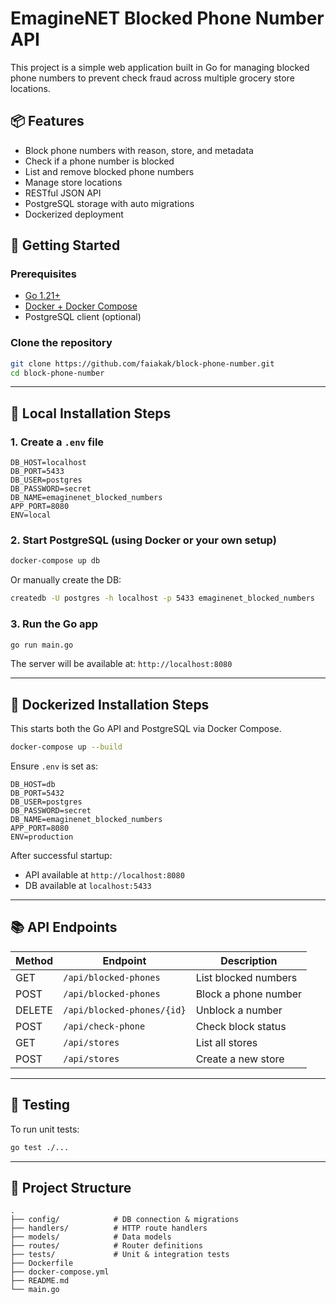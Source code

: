 # EmagineNET Blocked Phone Number API

This project is a simple web application built in Go for managing blocked phone numbers to prevent check fraud across multiple grocery store locations.

## 📦 Features

- Block phone numbers with reason, store, and metadata
- Check if a phone number is blocked
- List and remove blocked phone numbers
- Manage store locations
- RESTful JSON API
- PostgreSQL storage with auto migrations
- Dockerized deployment

## 🚀 Getting Started

### Prerequisites

- [Go 1.21+](https://golang.org/dl/)
- [Docker + Docker Compose](https://docs.docker.com/compose/)
- PostgreSQL client (optional)

### Clone the repository

```bash
git clone https://github.com/faiakak/block-phone-number.git
cd block-phone-number
```

---

## 🔧 Local Installation Steps

### 1. Create a `.env` file

```env
DB_HOST=localhost
DB_PORT=5433
DB_USER=postgres
DB_PASSWORD=secret
DB_NAME=emaginenet_blocked_numbers
APP_PORT=8080
ENV=local
```

### 2. Start PostgreSQL (using Docker or your own setup)

```bash
docker-compose up db
```

Or manually create the DB:

```bash
createdb -U postgres -h localhost -p 5433 emaginenet_blocked_numbers
```

### 3. Run the Go app

```bash
go run main.go
```

The server will be available at: `http://localhost:8080`

---

## 🐳 Dockerized Installation Steps

This starts both the Go API and PostgreSQL via Docker Compose.

```bash
docker-compose up --build
```

Ensure `.env` is set as:

```env
DB_HOST=db
DB_PORT=5432
DB_USER=postgres
DB_PASSWORD=secret
DB_NAME=emaginenet_blocked_numbers
APP_PORT=8080
ENV=production
```

After successful startup:
- API available at `http://localhost:8080`
- DB available at `localhost:5433`

---

## 📚 API Endpoints

| Method | Endpoint              | Description                  |
|--------|-----------------------|------------------------------|
| GET    | `/api/blocked-phones` | List blocked numbers         |
| POST   | `/api/blocked-phones` | Block a phone number         |
| DELETE | `/api/blocked-phones/{id}` | Unblock a number       |
| POST   | `/api/check-phone`    | Check block status           |
| GET    | `/api/stores`         | List all stores              |
| POST   | `/api/stores`         | Create a new store           |

---

## 🧪 Testing

To run unit tests:

```bash
go test ./...
```

---

## 📁 Project Structure

```
.
├── config/            # DB connection & migrations
├── handlers/          # HTTP route handlers
├── models/            # Data models
├── routes/            # Router definitions
├── tests/             # Unit & integration tests
├── Dockerfile
├── docker-compose.yml
├── README.md
└── main.go
```


